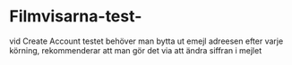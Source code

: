 # Filmvisarna-test-

vid Create Account testet behöver man bytta ut emejl adreesen efter varje körning, rekommenderar att man gör det via att ändra siffran i mejlet
